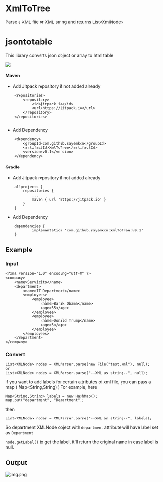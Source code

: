 # XmlToTree
Parse a XML file or XML string and returns List&lt;XmlNode>

# jsontotable
This library converts json object or array to html table

[![](https://jitpack.io/v/sayemkcn/jsontotable.svg)](https://jitpack.io/#sayemkcn/jsontotable)

#### Maven
* Add Jitpack repository if not added already
```aidl
    <repositories>
		<repository>
		    <id>jitpack.io</id>
		    <url>https://jitpack.io</url>
		</repository>
	</repositories>
	
```
* Add Dependency
```aidl
    <dependency>
	    <groupId>com.github.sayemkcn</groupId>
	    <artifactId>XmlToTree</artifactId>
	    <version>v0.1</version>
	</dependency>
```

#### Gradle
* Add Jitpack repository if not added already
```aidl
	allprojects {
		repositories {
			...
			maven { url 'https://jitpack.io' }
		}
	}
```
* Add Dependency
```aidl
	dependencies {
	        implementation 'com.github.sayemkcn:XmlToTree:v0.1'
	}
```

## Example

### Input
```aidl
<?xml version="1.0" encoding="utf-8" ?>
<company>
    <name>Servicito</name>
    <department>
        <name>IT Department</name>
        <employees>
            <employee>
                <name>Barak Obama</name>
                <age>55</age>
            </employee>
            <employee>
                <name>Donald Trump</name>
                <age>5</age>
            </employee>
        </employees>
    </department>
</company>

```

### Convert
```
List<XMLNode> nodes = XMLParser.parse(new File("test.xml"), null);
or
List<XMLNode> nodes = XMLParser.parse("--XML as string--", null);
```
if you want to add labels for certain attributes of xml file, you can pass a map (  Map<String,String)  )
For example, here
```
Map<String,String> labels = new HashMap();
map.put("department", "Department");
```
then
```
List<XMLNode> nodes = XMLParser.parse("--XML as string--", labels);
```
So department XMLNode object with `department` attribute will have label set as `Department`

`node.getLabel()` to get the label, it'll return the original name in case label is null.


## Output
![img.png](https://i.imgur.com/wozWTJN.png)

